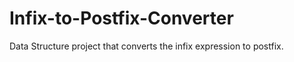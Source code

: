 # Infix-to-Postfix-Converter

Data Structure project that converts the infix expression to postfix.

